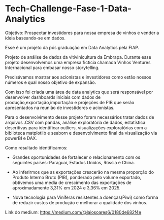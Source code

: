 # Tech-Challenge-Fase-1-Data-Analytics
Objetivo: Prospectar investidores para nossa empresa de vinhos e vender a ideia baseando-se em dados.

Esse é um projeto da pós graduação em Data Analytics pela FIAP.

Projeto de análise de dados da vitivinicultura da Embrapa. Durante esse projeto desenvolvemos uma empresa fictícia chamada Vinhos Ventures Internacional para embasar nosso storytelling.

Precisávamos mostrar aos acionistas e investidores como estão nossos números e qual nosso objetivo de expansão.

Com isso foi criada uma área de data analytics que será responsável por desenvolver dashboards iniciais com dados de produção,exportação,importação e projeções de PIB que serão apresentados na reunião de investidores e acionistas.

Para o desenvolvimento desse projeto foram necessários tratar dados de arquivos .CSV com pandas, análise exploratória de dados, estatística descritivas para identificar outliers, visualizações exploratórias com a biblioteca matplotlib e seaborn e desenvolvimento final da visualização via powerBI e DAX.

Como resultado identificamos: 

- Grandes oportunidades de fortalecer o relacionamento com os seguintes países: Paraguai, Estados Unidos, Rússia e China.

- Ao inferirmos que as exportações crescerão na mesma proporção do Produto Interno Bruto (PIB), ponderado pelo volume exportado, obtivemos uma média de crescimento das exportações de aproximadamente 3,31% em 2024 e 3,36% em 2025.

- Nova tecnologia para Viníferas resistentes a doenças(Piwi) como forma de reduzir custos de produção e melhorar a qualidade dos vinhos.

Link do medium: https://medium.com/@laiosoares6/0180de682f4e
